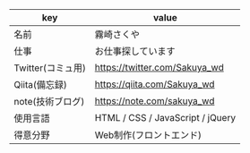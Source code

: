 | key | value |
-|-
| 名前 | 霧崎さくや |
| 仕事 | お仕事探しています |
| Twitter(コミュ用) | https://twitter.com/Sakuya_wd|
| Qiita(備忘録) | https://qiita.com/Sakuya_wd|
| note(技術ブログ) |https://note.com/sakuya_wd|
| 使用言語 | HTML / CSS / JavaScript / jQuery| Jest
| 得意分野 | Web制作(フロントエンド)|


